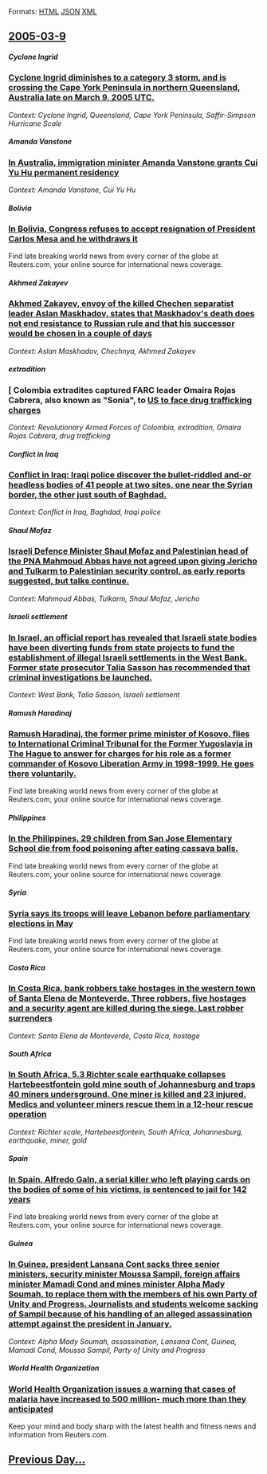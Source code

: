 
Formats: [HTML](2005/03/9/index.html)  [JSON](2005/03/9/index.json)  [XML](2005/03/9/index.xml)  

## [2005-03-9](/news/2005/03/9/index.md)

##### Cyclone Ingrid
### [ Cyclone Ingrid diminishes to a category 3 storm, and is crossing the Cape York Peninsula in northern Queensland, Australia late on March 9, 2005 UTC. ](/news/2005/03/9/cyclone-ingrid-diminishes-to-a-category-3-storm-and-is-crossing-the-cape-york-peninsula-in-northern-queensland-australia-late-on-march-9.md)
_Context: Cyclone Ingrid, Queensland, Cape York Peninsula, Saffir-Simpson Hurricane Scale_

##### Amanda Vanstone
### [ In Australia, immigration minister Amanda Vanstone grants Cui Yu Hu permanent residency ](/news/2005/03/9/in-australia-immigration-minister-amanda-vanstone-grants-cui-yu-hu-permanent-residency.md)
_Context: Amanda Vanstone, Cui Yu Hu_

##### Bolivia
### [ In Bolivia, Congress refuses to accept resignation of President Carlos Mesa and he withdraws it ](/news/2005/03/9/in-bolivia-congress-refuses-to-accept-resignation-of-president-carlos-mesa-and-he-withdraws-it.md)
Find late breaking world news from every corner of the globe at Reuters.com, your online source for international news coverage.

##### Akhmed Zakayev
### [ Akhmed Zakayev, envoy of the killed Chechen separatist leader Aslan Maskhadov, states that Maskhadov's death does not end resistance to Russian rule and that his successor would be chosen in a couple of days ](/news/2005/03/9/akhmed-zakayev-envoy-of-the-killed-chechen-separatist-leader-aslan-maskhadov-states-that-maskhadov-s-death-does-not-end-resistance-to-rus.md)
_Context: Aslan Maskhadov, Chechnya, Akhmed Zakayev_

##### extradition
### [ Colombia extradites captured FARC leader Omaira Rojas Cabrera, also known as "Sonia", to [US to face drug trafficking charges ](/news/2005/03/9/colombia-extradites-captured-farc-leader-omaira-rojas-cabrera-also-known-as-sonia-to-us-to-face-drug-trafficking-charges.md)
_Context: Revolutionary Armed Forces of Colombia, extradition, Omaira Rojas Cabrera, drug trafficking_

##### Conflict in Iraq
### [ Conflict in Iraq: Iraqi police discover the bullet-riddled and-or headless bodies of 41 people at two sites, one near the Syrian border, the other just south of Baghdad. ](/news/2005/03/9/conflict-in-iraq-iraqi-police-discover-the-bullet-riddled-and-or-headless-bodies-of-41-people-at-two-sites-one-near-the-syrian-border-th.md)
_Context: Conflict in Iraq, Baghdad, Iraqi police_

##### Shaul Mofaz
### [ Israeli Defence Minister Shaul Mofaz and Palestinian head of the PNA Mahmoud Abbas have not agreed upon giving Jericho and Tulkarm to Palestinian security control, as early reports suggested, but talks continue. ](/news/2005/03/9/israeli-defence-minister-shaul-mofaz-and-palestinian-head-of-the-pna-mahmoud-abbas-have-not-agreed-upon-giving-jericho-and-tulkarm-to-pales.md)
_Context: Mahmoud Abbas, Tulkarm, Shaul Mofaz, Jericho_

##### Israeli settlement
### [ In Israel, an official report has revealed that Israeli state bodies have been diverting funds from state projects to fund the establishment of illegal Israeli settlements in the West Bank. Former state prosecutor Talia Sasson has recommended that criminal investigations be launched. ](/news/2005/03/9/in-israel-an-official-report-has-revealed-that-israeli-state-bodies-have-been-diverting-funds-from-state-projects-to-fund-the-establishmen.md)
_Context: West Bank, Talia Sasson, Israeli settlement_

##### Ramush Haradinaj
### [ Ramush Haradinaj, the former prime minister of Kosovo, flies to International Criminal Tribunal for the Former Yugoslavia in The Hague to answer for charges for his role as a former commander of Kosovo Liberation Army in 1998-1999. He goes there voluntarily. ](/news/2005/03/9/ramush-haradinaj-the-former-prime-minister-of-kosovo-flies-to-international-criminal-tribunal-for-the-former-yugoslavia-in-the-hague-to-a.md)
Find late breaking world news from every corner of the globe at Reuters.com, your online source for international news coverage.

##### Philippines
### [ In the Philippines, 29 children from San Jose Elementary School die from food poisoning after eating cassava balls. ](/news/2005/03/9/in-the-philippines-29-children-from-san-jose-elementary-school-die-from-food-poisoning-after-eating-cassava-balls.md)
Find late breaking world news from every corner of the globe at Reuters.com, your online source for international news coverage.

##### Syria
### [ Syria says its troops will leave Lebanon before parliamentary elections in May ](/news/2005/03/9/syria-says-its-troops-will-leave-lebanon-before-parliamentary-elections-in-may.md)
Find late breaking world news from every corner of the globe at Reuters.com, your online source for international news coverage.

##### Costa Rica
### [ In Costa Rica, bank robbers take hostages in the western town of Santa Elena de Monteverde. Three robbers, five hostages and a security agent are killed during the siege. Last robber surrenders ](/news/2005/03/9/in-costa-rica-bank-robbers-take-hostages-in-the-western-town-of-santa-elena-de-monteverde-three-robbers-five-hostages-and-a-security-age.md)
_Context: Santa Elena de Monteverde, Costa Rica, hostage_

##### South Africa
### [ In South Africa, 5.3 Richter scale earthquake collapses Hartebeestfontein gold mine south of Johannesburg and traps 40 miners undersground. One miner is killed and 23 injured. Medics and volunteer miners rescue them in a 12-hour rescue operation ](/news/2005/03/9/in-south-africa-5-3-richter-scale-earthquake-collapses-hartebeestfontein-gold-mine-south-of-johannesburg-and-traps-40-miners-undersground.md)
_Context: Richter scale, Hartebeestfontein, South Africa, Johannesburg, earthquake, miner, gold_

##### Spain
### [ In Spain, Alfredo Galn, a serial killer who left playing cards on the bodies of some of his victims, is sentenced to jail for 142 years ](/news/2005/03/9/in-spain-alfredo-galan-a-serial-killer-who-left-playing-cards-on-the-bodies-of-some-of-his-victims-is-sentenced-to-jail-for-142-years.md)
Find late breaking world news from every corner of the globe at Reuters.com, your online source for international news coverage.

##### Guinea
### [ In Guinea, president Lansana Cont sacks three senior ministers, security minister Moussa Sampil, foreign affairs minister Mamadi Cond and mines minister Alpha Mady Soumah, to replace them with the members of his own Party of Unity and Progress. Journalists and students welcome sacking of Sampil because of his handling of an alleged assassination attempt against the president in January. ](/news/2005/03/9/in-guinea-president-lansana-conte-sacks-three-senior-ministers-security-minister-moussa-sampil-foreign-affairs-minister-mamadi-conde-and.md)
_Context: Alpha Mady Soumah, assassination, Lansana Cont, Guinea, Mamadi Cond, Moussa Sampil, Party of Unity and Progress_

##### World Health Organization
### [ World Health Organization issues a warning that cases of malaria have increased to 500 million- much more than they anticipated ](/news/2005/03/9/world-health-organization-issues-a-warning-that-cases-of-malaria-have-increased-to-500-million-much-more-than-they-anticipated.md)
Keep your mind and body sharp with the latest health and fitness news and information from Reuters.com.

## [Previous Day...](/news/2005/03/8/index.md)


